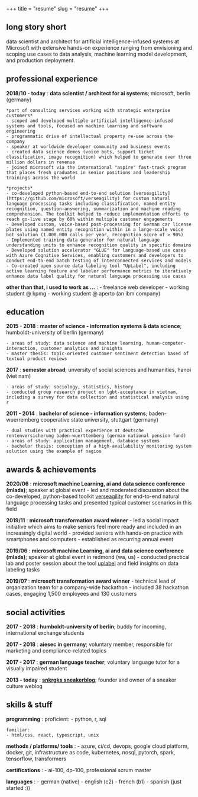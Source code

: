 +++
title = "resume"
slug = "resume"
+++

## long story short
data scientist and architect for artificial intelligence-infused systems at Microsoft with extensive hands-on experience ranging from envisioning and scoping use cases to data analysis, machine learning model development, and production deployment.

## professional experience

**2018/10 - today**
:   **data scientist / architect for ai systems**; microsoft, berlin (germany)

    *part of consulting services working with strategic enterprise customers*
    - scoped and developed multiple artificial intelligence-infused systems and tools, focused on machine learning and software engineering
    - programmatic drive of intellectual property re-use across the company
    - speaker at worldwide developer community and business events   
    - created data science demos (voice bots, support ticket classification, image recognition) which helped to generate over three million dollars in revenue
    - joined microsoft via the international "aspire" fast-track program that places fresh graduates in senior positions and leadership trainings across the world
    
    *projects*
    - co-developed python-based end-to-end solution [verseagility](https://github.com/microsoft/verseagility) for custom natural language processing tasks including classification, named entity recognition, question-answering, summarization and machine reading comprehension. The toolkit helped to reduce implementation efforts to reach go-live stage by 60% within multiple customer engagements
    - Developed custom, voice-based post-processing for German car license plates using named entity recognition within in a large-scale voice bot solution (1.000.000 calls per year, recognition score of > 90%)
    - Implemented training data generator for natural language understanding units to enhance recognition quality in specific domains
    - Developed solution accelerator "GLUE" for language-based use cases with Azure Cognitive Services, enabling customers and developers to conduct end-to-end batch testing of interconnected services and models
    - Co-created open source data labeling tool "UpLabel", including active learning feature and labeler performance metrics to iteratively enhance data label quality for natural language processing use cases
   
**other than that, i used to work as ...**
: 
    - freelance web developer
    - working student @ kpmg
    - working student @ aperto (an ibm company)

## education

**2015 - 2018**
:   **master of science - information systems & data science**; humboldt-university of berlin (germany)

    - areas of study: data science and machine learning, human-computer-interaction, customer analytics and insights
    - master thesis: topic-oriented customer sentiment detection based of textual product reviews

**2017**
:   **semester abroad**; unversity of social sciences and humanities, hanoi (viet nam)
    
    - areas of study: sociology, statistics, history
    - conducted group research project on lgbt-acceptance in vietnam, including a survey for data collection and statistical analysis using r

**2011 - 2014**
:   **bachelor of science - information systems**; baden-wuerremberg cooperative state university, stuttgart (germany)

    - dual studies with practical experience at deutsche rentenversicherung baden-wuerttemberg (german national pension fund)
    - areas of study: application management, database systems
    - bachelor thesis: conception of a high-availability monitoring system solution using the example of nagios

## awards & achievements

**2020/06**
:   **microsoft machine Learning, ai and data science conference (mlads)**; speaker at global event
    - led and moderated discussion about the co-developed, python-based toolkit [verseagility](https://github.com/microsoft/verseagility) for end-to-end natural language processing tasks and presented typical customer scenarios in this field

**2019/11**
:   **microsoft transformation award winner**
    - led a social impact initiative which aims to make seniors feel more ready and included in an increasingly digital world
    - provided seniors with hands-on practice with smartphones and computers
    - established as recurring annual event

**2019/06**
:   **microsoft machine Learning, ai and data science conference (mlads)**; speaker at global event in redmond (wa, us)
    - conducted practical lab and poster session about the tool [uplabel](https://github.com/maknotavailable/uplabel) and field insights on data labeling tasks

**2019/07**
:   **microsoft transformation award winner**
    - technical lead of organization team for a company-wide hackathon 
    - included 38 hackathon cases, engaging 1,500 employees and 130 customers

## social activities
**2017 - 2018**
:    **humboldt-university of berlin**; buddy for incoming, international exchange students 

**2017 - 2018**
:    **aiesec in germany**; voluntary member, responsible for marketing and compliance-related topics

**2017 - 2017**
:    **german language teacher**; voluntary language tutor for a visually impaired student

**2013 - today**
:    **[snkrgks sneakerblog](snkrgks.com)**; founder and owner of a sneaker culture weblog

## skills & stuff
**programming**
:   proficient:
    - python, r, sql

    familiar:
    - html/css, react, typescript, unix

**methods / platforms/ tools**
:   - azure, ci/cd, devops, google cloud platform, docker, git, infrastructure as code, kubernetes, nosql, pytorch, spark, tensorflow, transformers

**certifications**
:   - ai-100, dp-100, professional scrum master

**languages**
:   - german (native)
    - english (c2)
    - french (b1)
    - spanish (just started :))